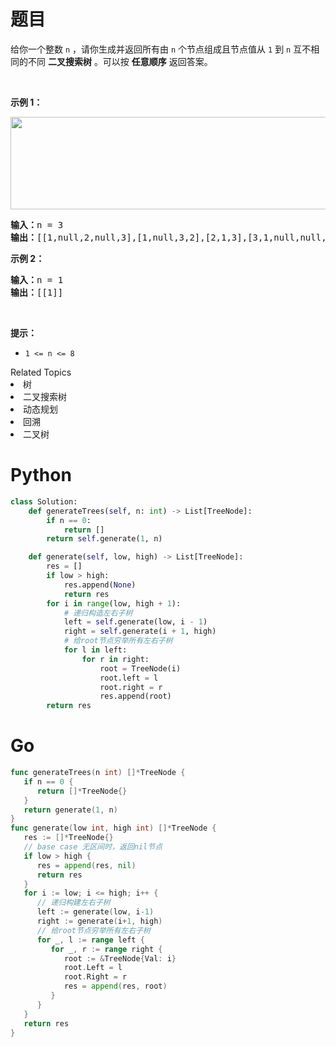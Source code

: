 # 题目
<p>给你一个整数 <code>n</code> ，请你生成并返回所有由 <code>n</code> 个节点组成且节点值从 <code>1</code> 到 <code>n</code> 互不相同的不同 <strong>二叉搜索树</strong><em> </em>。可以按 <strong>任意顺序</strong> 返回答案。</p>

<p> </p>

<div class="original__bRMd">
<div>
<p><strong>示例 1：</strong></p>
<img alt="" src="https://assets.leetcode.com/uploads/2021/01/18/uniquebstn3.jpg" style="width: 600px; height: 148px;" />
<pre>
<strong>输入：</strong>n = 3
<strong>输出：</strong>[[1,null,2,null,3],[1,null,3,2],[2,1,3],[3,1,null,null,2],[3,2,null,1]]
</pre>

<p><strong>示例 2：</strong></p>

<pre>
<strong>输入：</strong>n = 1
<strong>输出：</strong>[[1]]
</pre>

<p> </p>

<p><strong>提示：</strong></p>

<ul>
	<li><code>1 <= n <= 8</code></li>
</ul>
</div>
</div>

<div><div>Related Topics</div><div><li>树</li><li>二叉搜索树</li><li>动态规划</li><li>回溯</li><li>二叉树</li></div></div>

# Python

```python
class Solution:
    def generateTrees(self, n: int) -> List[TreeNode]:
        if n == 0:
            return []
        return self.generate(1, n)

    def generate(self, low, high) -> List[TreeNode]:
        res = []
        if low > high:
            res.append(None)
            return res
        for i in range(low, high + 1):
            # 递归构造左右子树
            left = self.generate(low, i - 1)
            right = self.generate(i + 1, high)
            # 给root节点穷举所有左右子树
            for l in left:
                for r in right:
                    root = TreeNode(i)
                    root.left = l
                    root.right = r
                    res.append(root)
        return res
```

# Go

```go
func generateTrees(n int) []*TreeNode {
   if n == 0 {
      return []*TreeNode{}
   }
   return generate(1, n)
}
func generate(low int, high int) []*TreeNode {
   res := []*TreeNode{}
   // base case 无区间时，返回nil节点
   if low > high {
      res = append(res, nil)
      return res
   }
   for i := low; i <= high; i++ {
      // 递归构建左右子树
      left := generate(low, i-1)
      right := generate(i+1, high)
      // 给root节点穷举所有左右子树
      for _, l := range left {
         for _, r := range right {
            root := &TreeNode{Val: i}
            root.Left = l
            root.Right = r
            res = append(res, root)
         }
      }
   }
   return res
}
```

